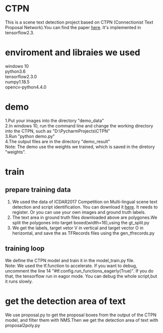 # CTPN
This is a scene text detection project based on CTPN (Connectionist Text Proposal Network).You can find the paper [here](https://arxiv.org/abs/1609.03605). It's implemented in tensorflow2.3. 
# enviroment and libraies we used
windows 10  
python3.6  
tensorflow2.3.0  
numpy1.18.5  
opencv-python4.4.0  
# demo
1.Put your images into the directory "demo_data"  
2.In windows 10, run the command line and change the working directory into the CTPN, such as "D:\PycharmProjects\CTPN"  
3.Run "python demo.py"  
4.The output files are in the directory "demo_result"  
Note: The demo use the weights we trained, which is saved in the diretory "weights".
# train
## prepare training data
1. We used the data of ICDAR2017 Competition on Multi-lingual scene text detection and script identification. You can download it [here](https://rrc.cvc.uab.es/?ch=8&com=downloads). It needs to register. Or you can use your own images and ground truth labels.
2. The text area in ground truth files downloaded above are polygones.We split the polygones into target boxed(width=16),using the gt_split.py
3. We get the labels, target vetor V in vertical and target vector O in herizontal, and save the as TFRecords files using the gen_tfrecords.py
## training loop
We define the CTPN model and train it in the model_train.py file.  
Note: We used the tf.function to accelerate. If you want to debug, uncomment the line 14 "#tf.config.run_functions_eagerly(True)". If you do that, the tensorflow run in eagor mode. You can debug the whole script,but it runs slowly.
# get the detection area of text
We use proposal.py to get the proposal boxes from the output of the CTPN model, and filter them with NMS.Then we get the detection area of text with proposal2poly.py

